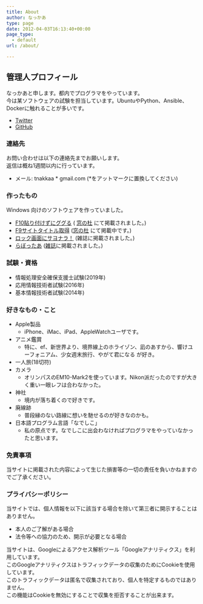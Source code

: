 ```yaml
---
title: About
author: なっかあ
type: page
date: 2012-04-03T16:13:40+00:00
page_type:
  - default
url: /about/

---
```

## 管理人プロフィール

なっかあと申します。都内でプログラマをやっています。  
今は某ソフトウェアの試験を担当しています。UbuntuやPython、Ansible、Dockerに触れることが多いです。

  * [Twitter][1]
  * [GitHub][2]

### 連絡先

お問い合わせは以下の連絡先までお願いします。  
返信は概ね1週間以内に行っています。

  * メール: tnakkaa * gmail.com (*をアットマークに置換してください)

### 作ったもの

Windows 向けのソフトウェアを作っていました。

* [F10貼り付けずにググる][3] ( [窓の杜][4] にて掲載されました。)
* [F9サイトタイトル取得][5] ([窓の杜][6] にて掲載中です。)
* [ロック画面にサヨナラ！][7] (雑誌に掲載されました。)
* [らぼったあ][8] ([雑誌][9]に掲載されました。)

### 試験・資格

  * 情報処理安全確保支援士試験(2019年)
  * 応用情報技術者試験(2016年)
  * 基本情報技術者試験(2014年)

### 好きなもの・こと

  * Apple製品
      * iPhone、iMac、iPad、AppleWatchユーザです。
  * アニメ鑑賞
      * 特に、ef、新世界より、境界線上のホライゾン、凪のあすから、響けユーフォニアム、少女週末旅行、やがて君になる が好き。
  * 一人旅(18切符)
  * カメラ
      * オリンパスのEM10-Mark2を使っています。Nikon派だったのですが大きく重い一眼レフは合わなかった。
  * 神社
      * 境内が落ち着くので好きです。
  * 廃線跡
      * 普段縁のない路線に想いを馳せるのが好きなのかも。
  * 日本語プログラム言語「なでしこ」
      * 私の原点です。なでしこに出会わなければプログラマをやっていなかったと思います。

### 免責事項

当サイトに掲載された内容によって生じた損害等の一切の責任を負いかねますのでご了承ください。

### プライバシーポリシー

当サイトでは、個人情報を以下に該当する場合を除いて第三者に開示することはありません。

  * 本人のご了解がある場合
  * 法令等への協力のため、開示が必要となる場合

当サイトは、Googleによるアクセス解析ツール「Googleアナリティクス」を利用しています。  
このGoogleアナリティクスはトラフィックデータの収集のためにCookieを使用しています。  
このトラフィックデータは匿名で収集されており、個人を特定するものではありません。   
この機能はCookieを無効にすることで収集を拒否することが出来ます。

 [1]: https://twitter.com/_nakkaa
 [2]: https://github.com/nakkaa
 [3]: https://7ka.org/software/f10ggr/
 [4]: https://forest.watch.impress.co.jp/docs/serial/okiniiri/636273.html
 [5]: https://7ka.org/software/f9stg/
 [6]: https://forest.watch.impress.co.jp/library/software/f9stg/
 [7]: https://7ka.org/software/nolockscreen8/
 [8]: https://7ka.org/software/labotter/
 [9]: https://7ka.org/labotter-win100-published/
